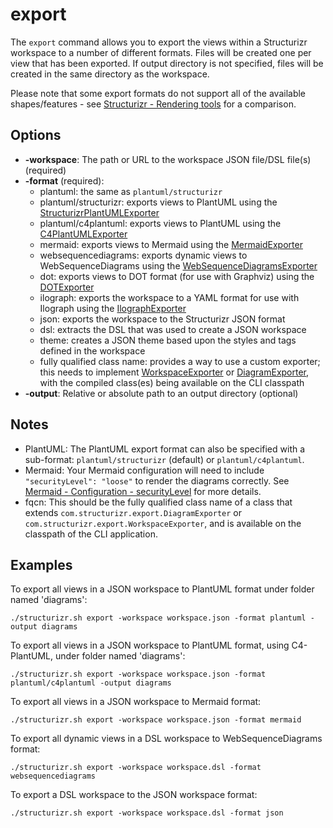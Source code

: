 # export

The ```export``` command allows you to export the views within a Structurizr workspace to a number of different formats.
Files will be created one per view that has been exported.
If output directory is not specified, files will be created in the same directory as the workspace.

Please note that some export formats do not support all of the available shapes/features - see [Structurizr - Rendering tools](https://structurizr.org/#rendering) for a comparison.

## Options

- __-workspace__: The path or URL to the workspace JSON file/DSL file(s) (required)
- __-format__ (required):
  - plantuml: the same as `plantuml/structurizr`
  - plantuml/structurizr: exports views to PlantUML using the [StructurizrPlantUMLExporter](https://github.com/structurizr/export/tree/main/src/main/java/com/structurizr/export/plantuml#structurizrplantumlexporter)
  - plantuml/c4plantuml: exports views to PlantUML using the [C4PlantUMLExporter](https://github.com/structurizr/export/tree/main/src/main/java/com/structurizr/export/plantuml#c4plantumlexporter)
  - mermaid: exports views to Mermaid using the [MermaidExporter](https://github.com/structurizr/export/tree/main/src/main/java/com/structurizr/export/mermaid)
  - websequencediagrams: exports dynamic views to WebSequenceDiagrams using the [WebSequenceDiagramsExporter](https://github.com/structurizr/export/tree/main/src/main/java/com/structurizr/export/websequencediagrams)
  - dot: exports views to DOT format (for use with Graphviz) using the [DOTExporter](https://github.com/structurizr/export/tree/main/src/main/java/com/structurizr/export/dot)
  - ilograph: exports the workspace to a YAML format for use with Ilograph using the [IlographExporter](https://github.com/structurizr/export/tree/main/src/main/java/com/structurizr/export/ilograph)
  - json: exports the workspace to the Structurizr JSON format
  - dsl: extracts the DSL that was used to create a JSON workspace
  - theme: creates a JSON theme based upon the styles and tags defined in the workspace
  - fully qualified class name: provides a way to use a custom exporter; this needs to implement [WorkspaceExporter](https://github.com/structurizr/export/blob/main/src/main/java/com/structurizr/export/WorkspaceExporter.java) or [DiagramExporter](https://github.com/structurizr/export/blob/main/src/main/java/com/structurizr/export/DiagramExporter.java), with the compiled class(es) being available on the CLI classpath
- __-output__: Relative or absolute path to an output directory (optional)

## Notes

- PlantUML: The PlantUML export format can also be specified with a sub-format: `plantuml/structurizr` (default) or `plantuml/c4plantuml`.
- Mermaid: Your Mermaid configuration will need to include `"securityLevel": "loose"` to render the diagrams correctly. See [Mermaid - Configuration - securityLevel](https://mermaid-js.github.io/mermaid/#/./Setup?id=securitylevel) for more details.
- fqcn: This should be the fully qualified class name of a class that extends `com.structurizr.export.DiagramExporter` or `com.structurizr.export.WorkspaceExporter`, and is available on the classpath of the CLI application.

## Examples

To export all views in a JSON workspace to PlantUML format under folder named 'diagrams':

```
./structurizr.sh export -workspace workspace.json -format plantuml -output diagrams
```

To export all views in a JSON workspace to PlantUML format, using C4-PlantUML, under folder named 'diagrams':

```
./structurizr.sh export -workspace workspace.json -format plantuml/c4plantuml -output diagrams
```

To export all views in a JSON workspace to Mermaid format:

```
./structurizr.sh export -workspace workspace.json -format mermaid
```

To export all dynamic views in a DSL workspace to WebSequenceDiagrams format:

```
./structurizr.sh export -workspace workspace.dsl -format websequencediagrams
```

To export a DSL workspace to the JSON workspace format:

```
./structurizr.sh export -workspace workspace.dsl -format json
```

